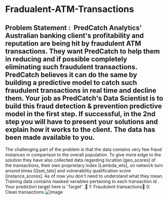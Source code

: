 # Fradualent-ATM-Transactions

## Problem Statement :  PredCatch Analytics' Australian banking client's profitability and reputation are being hit by fraudulent ATM transactions. They want PredCatch to help them in reducing and if possible completely eliminating such fraudulent transactions. PredCatch believes it can do the same by building a predictive model to catch such fraudulent transactions in real time and decline them. Your job as PredCatch's Data Scientist is to build this fraud detection & prevention predictive model in the first step. If successful, in the 2nd step you will have to present your solutions and explain how it works to the client. The data has been made available to you. 
The challenging part of the problem is that the data contains very few fraud instances in comparison to the overall population. To give more edge to the solution they have also collected data regarding location [geo_scores] of the transactions, their own proprietary index [Lambda_wts], on network turn around times [Qset_tats] and vulnerability qualification score [instance_scores]. As of now you don't need to understand what they mean.
Training data contains masked variables pertaining to each transaction id . Your prediction target here is 'Target' .
1: Fraudulent transactions
0: Clean transactions
![image](https://user-images.githubusercontent.com/88612455/175107828-976735b3-51d3-4395-81a0-315b67d61aff.png)
